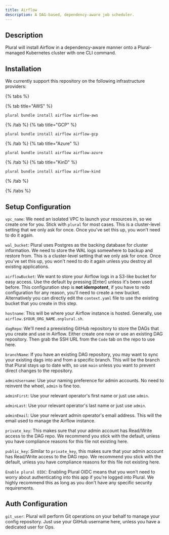 ```yaml
---
title: Airflow
description: A DAG-based, dependency-aware job scheduler.
---
```


## Description

Plural will install Airflow in a dependency-aware manner onto a Plural-managed Kubernetes cluster with one
CLI command.

## Installation

We currently support this repository on the following infrastructure providers:

{% tabs %}

{% tab title="AWS" %}
```shell
plural bundle install airflow airflow-aws
```
{% /tab %}
{% tab title="GCP" %}
```shell
plural bundle install airflow airflow-gcp
```
{% /tab %}
{% tab title="Azure" %}
```shell
plural bundle install airflow airflow-azure
```
{% /tab %}
{% tab title="KinD" %}
```shell
plural bundle install airflow airflow-kind
```
{% /tab %}

{% /tabs %}

## Setup Configuration

`vpc_name`: We need an isolated VPC to launch your resources in, so we create one for you. Stick with `plural` for
most cases. This is a cluster-level setting that we only ask for once. Once you've set this up, you won't need to do it again.

`wal_bucket`: Plural uses Postgres as the backing database for cluster information. We need to store the WAL logs
somewhere to backup and restore from. This is a cluster-level setting that we only ask for once. Once you've set this up, you won't need to do it again unless you destroy
all existing applications.

`airflowBucket`: We want to store your Airflow logs in a S3-like bucket for easy access. Use the default by pressing [Enter] unless it's 
been used before. This configuration step is **not idempotent**, if you have to redo configuration
for any reason, you'll need to create a new bucket. Alternatively you can directly edit the `context.yaml` file to use
the existing bucket that you create in this step.

`hostname`: This will be where your Airflow instance is hosted. Generally, use `airflow.$YOUR_ORG_NAME.onplural.sh`.

`dagRepo`: We'll need a preexisting GitHub repository to store the DAGs that you create and use in Airflow. Either create
one now or use an existing DAG repository. Then grab the SSH URL from the `Code` tab on the repo to use here.

`branchName`: If you have an existing DAG repository, you may want to sync your existing dags into and from a specific 
branch. This will be the branch that Plural stays up to date with, so use `main` unless you want to prevent direct changes
to the repository.

`adminUsername`: Use your naming preference for admin accounts. No need to reinvent the wheel, `admin` is fine too.

`adminFirst`: Use your relevant operator's first name or just use `admin`.

`adminLast`: Use your relevant operator's last name or just use `admin`.

`adminEmail`: Use your relevant admin operator's email address. This will the email used to manage the Airflow instance.

`private_key`: This makes sure that your admin account has Read/Write access to the DAG repo. We recommend you stick with the default, unless you have
compliance reasons for this file not existing here.

`public_key`: Similar to `private_key`, this makes sure that your admin account has Read/Write access to the DAG repo. We recommend you stick with the default, unless you have
compliance reasons for this file not existing here.

`Enable plural OIDC`: Enabling Plural OIDC means that you won't need to worry about authenticating into this app if you're logged into Plural. We highly recommend this
as long as you don't have any specific security requirements.

## Auth Configuration

`git_user`: Plural will perform Git operations on your behalf to manage your config repository. Just use your GitHub
username here, unless you have a dedicated user for Ops.
